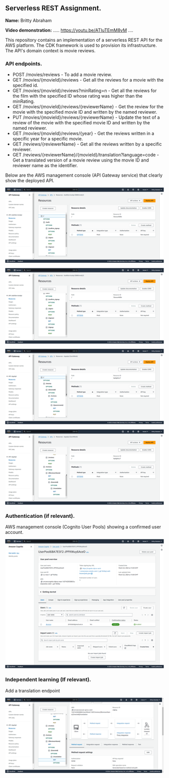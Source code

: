 ## Serverless REST Assignment.

__Name:__ Britty Abraham

__Video demonstration:__ ..... https://youtu.be/ATIuTEmM8vM ....

This repository contains an implementation of a serverless REST API for the AWS platform. The CDK framework is used to provision its infrastructure. The API's domain context is movie reviews.

### API endpoints.
 
+ POST /movies/reviews - To add a movie review.
+ GET /movies/{movieId}/reviews - Get all the reviews for a movie with the specified id.
+ GET /movies/{movieId}/reviews?minRating=n - Get all the reviews for the film with the specified ID whose rating was higher than the minRating.
+ GET /movies/{movieId}/reviews/{reviewerName} - Get the review for the movie with the specified movie ID and written by the named reviewer.
+ PUT /movies/{movieId}/reviews/{reviewerName} - Update the text of a review of the movie with the specified movie ID and written by the named reviewer.
+ GET /movies/{movieId}/reviews/{year} - Get the reviews written in a specific year for a specific movie.
+ GET /reviews/{reviewerName} - Get all the reviews written by a specific reviewer.
+ GET /reviews/{reviewerName}/{movieId}/translation?language=code - Get a translated version of a movie review using the movie ID and reviewer name as the identifier.



Below are the AWS management console (API Gateway service) that clearly show the deployed API.

![](./images/image1.png)

![](./images/image2.png)

![](./images/image3.png)

![](./images/image4.png)

### Authentication (if relevant).

AWS management console (Cognito User Pools) showing a confirmed user account.

![](./images/pool.png)

### Independent learning (If relevant).

Add a translation endpoint

![](./images/translation.png)

